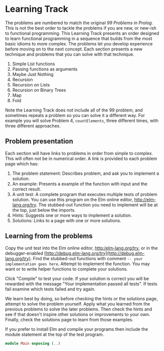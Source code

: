# Learning Track

The problems are numbered to match the original _99 Problems in Prolog_. This is not the best order to tackle the problems if you are new, or new-ish to functional programming. This Learning Track presents an order designed to learn functional programming in a sequence that builds from the most basic idioms to more complex. The problems let you develop experience before moving on to the next concept. Each section presents a new technique and problems that you can solve with that technique. 

1. Simple List functions
2. Passing functions as arguments
3. Maybe Just Nothing
4. Recursion
5. Recursion on Lists
6. Recursion on Binary Trees
7. Map
8. Fold

Note the Learning Track does not include all of the 99 problem, and sometimes repeats a problem so you can solve it a different way. For example you will solve Problem 4, `countElements`, three different times, with three different approaches.

## Problem presentation

Each section will have links to problems in order from simple to complex. This will often not be in numerical order. A link is provided to each problem page which has:

1. The problem statement: Describes problem, and ask you to implement a solution.
2. An example: Presents a example of the function with input and the correct result.
3. A unit test: A complete program that executes multiple tests of problem solution. You can use this program on the Elm online editor, [http:\/\/elm-lang.org\/try](http://elm-lang.org/try). The stubbed-out function you need to implement will be at the top, just below the imports.
4. Hints: Suggests one or more ways to implement a solution.
5. Solutions: Links to a page with one or more solutions.

## Learning from the problems

Copy the unit test into the Elm online editor, [http:/elm-lang.org/try](http://elm-lang.org/try), or in the debugger-enabled [http://debug.elm-lang.org/try](http://debug.elm-lang.org/try). Find the stubbed-out functions with comment ```-- your implementation goes here```. Attempt to implement the function. You may want or to write helper functions to complete your solutions. 

Click "Compile" to test your code. If your solution is correct you will be rewarded with the message "Your implementation passed all tests". If tests fail examine which tests failed and try again. 

We learn best by doing, so before checking the hints or the solutions page, attempt to solve the problem yourself. Apply what you learned from the previous problems to solve the later problems. Then check the hints and see if that doesn't inspire other solutions or improvements to your own. Finally, check the solutions page to learn from those examples.

If you prefer to install Elm and compile your programs then include the module statement at the top of the test program. 
```elm
module Main exposing (..)
```

